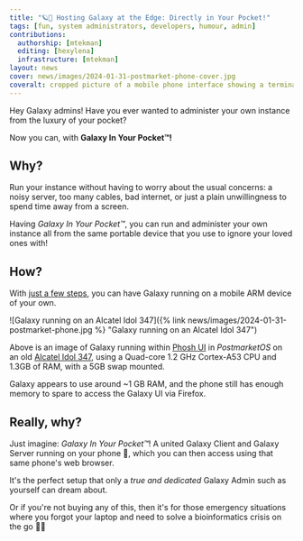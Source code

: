 ```yaml
---
title: "🪐📲 Hosting Galaxy at the Edge: Directly in Your Pocket!"
tags: [fun, system administrators, developers, humour, admin]
contributions:
  authorship: [mtekman]
  editing: [hexylena]
  infrastructure: [mtekman]
layout: news
cover: news/images/2024-01-31-postmarket-phone-cover.jpg
coveralt: cropped picture of a mobile phone interface showing a terminal with Galaxy log outputs.
---
```


Hey Galaxy admins! Have you ever wanted to administer your own instance from
the luxury of your pocket?

Now you can, with **Galaxy In Your Pocket™!**

## Why?

Run your instance without having to worry about the usual concerns: a
noisy server, too many cables, bad internet, or just a plain
unwillingness to spend time away from a screen.

Having *Galaxy In Your Pocket™*, you can run and administer your own
instance all from the same portable device that you use to ignore your
loved ones with!

## How?

With [just a few steps](https://gitlab.com/-/snippets/3644481), you
can have Galaxy running on a mobile ARM device of your own.

![Galaxy running on an Alcatel Idol 347]({% link news/images/2024-01-31-postmarket-phone.jpg %} "Galaxy running on an Alcatel Idol 347")

Above is an image of Galaxy running within
[Phosh UI](https://wiki.postmarketos.org/wiki/Phosh) in *PostmarketOS* on an old
[Alcatel Idol 347](https://wiki.postmarketos.org/wiki/Alcatel_Idol_3_4.7%22_(alcatel-idol347)),
using a Quad-core 1.2 GHz Cortex-A53 CPU and 1.3GB of RAM, with a 5GB swap mounted.

Galaxy appears to use around ~1 GB RAM, and the phone still has enough
memory to spare to access the Galaxy UI via Firefox.

## Really, why?

Just imagine: *Galaxy In Your Pocket™*! A united Galaxy Client and
Galaxy Server running on your phone 📲, which you can then access using
that same phone's web browser.

It's the perfect setup that only a *true and dedicated* Galaxy Admin
such as yourself can dream about.

Or if you're not buying any of this, then it's for those emergency
situations where you forgot your laptop and need to solve a bioinformatics crisis on the go 🧬🌄
